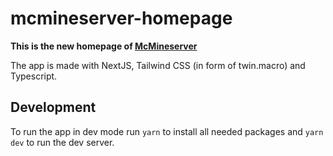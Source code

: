 # mcmineserver-homepage

**This is the new homepage of [McMineserver](https://mc-mineserver.de/)**

The app is made with NextJS, Tailwind CSS (in form of twin.macro) and Typescript.

## Development

To run the app in dev mode run `yarn` to install all needed packages and `yarn dev` to run the dev server.
